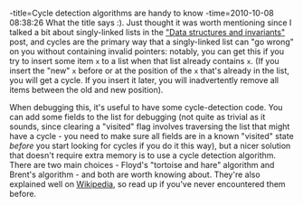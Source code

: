 -title=Cycle detection algorithms are handy to know
-time=2010-10-08 08:38:26
What the title says :\). Just thought it was worth mentioning since I talked a bit about singly\-linked lists in the ["Data structures and invariants"](*data-structures-and-invariants) post, and cycles are the primary way that a singly\-linked list can "go wrong" on you without containing invalid pointers: notably, you can get this if you try to insert some item `x` to a list when that list already contains `x`. \(If you insert the "new" `x` before or at the position of the `x` that's already in the list, you will get a cycle. If you insert it later, you will inadvertently remove all items between the old and new position\).

When debugging this, it's useful to have some cycle\-detection code. You can add some fields to the list for debugging \(not quite as trivial as it sounds, since clearing a "visited" flag involves traversing the list that might have a cycle \- you need to make sure all fields are in a known "visited" state *before* you start looking for cycles if you do it this way\), but a nicer solution that doesn't require extra memory is to use a cycle detection algorithm. There are two main choices \- Floyd's "tortoise and hare" algorithm and Brent's algorithm \- and both are worth knowing about. They're also explained well on [Wikipedia](http://en.wikipedia.org/wiki/Cycle_detection), so read up if you've never encountered them before.